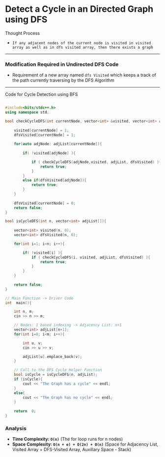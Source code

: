 # Detect a Cycle in an Directed Graph using DFS

Thought Process
- ` If any adjacent nodes of the current node is visited in visited array as well as in dfs visited array, then there exists a graph `
---

### Modification Required in Undirected DFS Code
- Requirement of a new array named  ` dfs Visited ` which keeps a track of the path currently traversing by the DFS Algorithm

---

Code for Cycle Detection using BFS

``` cpp

#include<bits/stdc++.h>
using namespace std;

bool checkCycleDFS(int currentNode, vector<int> &visited, vector<int> adjList[], vector<int> &dfsVisited){
    
    visited[currentNode] = 1;
    dfsVisited[currentNode] = 1;
    
    for(auto adjNode: adjList[currentNode]){
        
        if( !visited[adjNode] ){

            if ( checkCycleDFS(adjNode,visited, adjList, dfsVisited) ){
                return true;
            }
        }
        else if(dfsVisited[adjNode]){
            return true;
        }
    }
    
    dfsVisited[currentNode] = 0;
    return false;
}

bool isCycleDFS(int n, vector<int> adjList[]){
    
    vector<int> visited(n, 0);
    vector<int> dfsVisited(n, 0);

    for(int i=1; i<n; i++){

        if( !visited[i] ){
            if ( checkCycleDFS(i, visited, adjList, dfsVisited) ){
                return true;
            }    
        }
    }
    
    return false;
}

// Main Function -> Driver Code
int  main(){

    int n, m;
    cin >> n >> m;

    // Nodes: 1 based indexing -> Adjacency List: n+1
    vector<int> adjList[n+1];
    for(int i=0; i<m; i++){

        int u, v;
        cin >> u >> v;

        adjList[u].emplace_back(v);
    }

    // Call to the DFS Cycle Helper Function
    bool isCycle = isCycleDFS(n, adjList);
    if (isCycle){
        cout << "The Graph has a cycle" << endl;
    }
    else{
        cout << "The Graph has no cycle" << endl;
    }
    
    return  0;
}

```

### Analysis

- **Time Complexity: `O(n)`** (The for loop runs for n nodes)
- **Space Complexity: `O(n + e) + O(2n) + O(n)`** (Space for Adjacency List, Visited Array + DFS-Visited Array, Auxillary Space - Stack)
